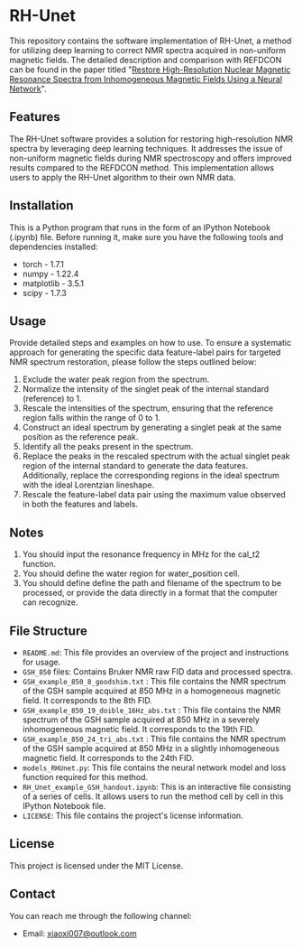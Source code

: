 # RH-Unet

This repository contains the software implementation of RH-Unet, a method for utilizing deep learning to correct NMR spectra acquired in non-uniform magnetic fields. The detailed description and comparison with REFDCON can be found in the paper titled "[Restore High-Resolution Nuclear Magnetic Resonance Spectra from Inhomogeneous Magnetic Fields Using a Neural Network](https://pubs.acs.org/doi/10.1021/acs.analchem.3c02688)".

## Features

The RH-Unet software provides a solution for restoring high-resolution NMR spectra by leveraging deep learning techniques. It addresses the issue of non-uniform magnetic fields during NMR spectroscopy and offers improved results compared to the REFDCON method. This implementation allows users to apply the RH-Unet algorithm to their own NMR data.

## Installation

This is a Python program that runs in the form of an IPython Notebook (.ipynb) file. Before running it, make sure you have the following tools and dependencies installed:

- torch - 1.7.1
- numpy - 1.22.4
- matplotlib - 3.5.1
- scipy - 1.7.3

## Usage

Provide detailed steps and examples on how to use.
To ensure a systematic approach for generating the specific data feature-label pairs for targeted NMR spectrum restoration, please follow the steps outlined below:
1. Exclude the water peak region from the spectrum.
2. Normalize the intensity of the singlet peak of the internal standard (reference) to 1.
3. Rescale the intensities of the spectrum, ensuring that the reference region falls within the range of 0 to 1.
4. Construct an ideal spectrum by generating a singlet peak at the same position as the reference peak.
5. Identify all the peaks present in the spectrum.
6. Replace the peaks in the rescaled spectrum with the actual singlet peak region of the internal standard to generate the data features. Additionally, replace the corresponding regions in the ideal spectrum with the ideal Lorentzian lineshape.
7. Rescale the feature-label data pair using the maximum value observed in both the features and labels.

## Notes

1. You should input the resonance frequency in MHz for the cal_t2 function.
2. You should define the water region for water_position cell.
3. You should define define the path and filename of the spectrum to be processed, or provide the data directly in a format that the computer can recognize. 

## File Structure

- `README.md`: This file provides an overview of the project and instructions for usage.
- `GSH_850` files: Contains Bruker NMR raw FID data and processed spectra.
- `GSH_example_850_8_goodshim.txt` : This file contains the NMR spectrum of the GSH sample acquired at 850 MHz in a homogeneous magnetic field. It corresponds to the 8th FID.
- `GSH_example_850_19_doible_16Hz_abs.txt` : This file contains the NMR spectrum of the GSH sample acquired at 850 MHz in a severely inhomogeneous magnetic field. It corresponds to the 19th FID.
- `GSH_example_850_24_tri_abs.txt` : This file contains the NMR spectrum of the GSH sample acquired at 850 MHz in a slightly inhomogeneous magnetic field. It corresponds to the 24th FID.
- `models_RHUnet.py`: This file contains the neural network model and loss function required for this method.
- `RH_Unet_example_GSH_handout.ipynb`: This is an interactive file consisting of a series of cells. It allows users to run the method cell by cell in this IPython Notebook file.
- `LICENSE`: This file contains the project's license information.

## License

This project is licensed under the MIT License.

## Contact

You can reach me through the following channel:
- Email: xiaoxj007@outlook.com
